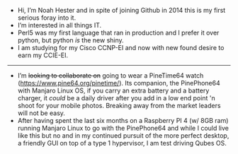 - Hi, I’m Noah Hester and in spite of joining Github in 2014 this is my first serious foray into it.
- I’m interested in all things IT.
- Perl5 was my first language that ran in production and I prefer it over python, but python _is_ the new shiny. 
- I am studying for my Cisco CCNP-EI and now with new found desire to earn my CCIE-EI.
--- 
- I’m ~~looking to collaborate on~~ going to wear a PineTime64 watch (https://www.pine64.org/pinetime/).  Its companion, the PinePhone64 with Manjaro Linux OS, if you carry an extra battery and a battery charger, it *could* be a daily driver after you add in a low end point 'n shoot for your mobile photos.  Breaking away from the market leaders will not be easy. 
- After having spent the last six months on a Raspberry PI 4 (w/ 8GB ram) running Manjaro Linux to go with the PinePhone64 and while I could live like this but no and in my continued pursuit of the more perfect desktop, a friendly GUI on top of a type 1 hypervisor, I am test driving Qubes OS.



<!---
nbhester/nbhester is a ✨ special ✨ repository because its `README.md` (this file) appears on your GitHub profile.
You can click the Preview link to take a look at your changes.
--->
